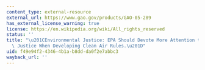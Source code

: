 ```yaml
---
content_type: external-resource
external_url: https://www.gao.gov/products/GAO-05-289
has_external_license_warning: true
license: https://en.wikipedia.org/wiki/All_rights_reserved
status: ''
title: "\u201CEnvironmental Justice: EPA Should Devote More Attention to Environmental\
  \ Justice When Developing Clean Air Rules.\u201D"
uid: f49e94f2-4346-4b1a-b8dd-da0f2e7abbc3
wayback_url: ''
---
```


